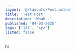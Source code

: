 ```yaml
---
layout: '@/layouts/Post.astro'
title: 'Test Post'
description: 'Woah..'
published: '04-03-2025'
tags: ['123', 'xyz']
listed: false
---
```


hi
